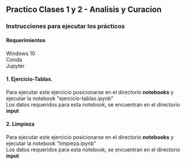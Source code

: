 ## Practico Clases 1 y 2 - Analisis y Curacion

### Instrucciones para ejecutar los prácticos
  
  
#### Requerimientos
Windows 10  
Conda  
Jupyter
  
  
#### 1. Ejercicio-Tablas.
Para ejecutar este ejercicio posicionarse en el directorio __notebooks__ y ejecutar la notebook "ejercicio-tablas.ipynb"  
Los datos requeridos para esta notebook, se encuentran en el directorio __input__  
  
  
#### 2. Limpieza  
Para ejecutar este ejercicio posicionarse en el directorio __notebooks__ y ejecutar la notebook "limpieza.ipynb"  
Los datos requeridos para esta notebook, se encuentran en el directorio __input__  



